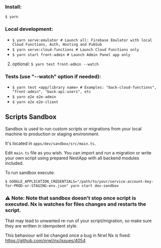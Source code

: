 ### Install:
`$ yarn`

### Local development:
- `$ yarn serve:emulator # Launch all: Firebase Emulator with local Cloud Functions, Auth, Hosting and PubSub`
- `$ yarn serve:cloud-functions # Launch Cloud Functions only`
- `$ yarn start front-admin # Launch Admin Panel app only`
2. optional: `$ yarn test front-admin --watch`

### Tests (use "--watch" option if needed):
- `$ yarn test <app/library name> # Examples: "back-cloud-functions", "front-admin", "back-api-users", etc`
- `$ yarn e2e e2e-admin`
- `$ yarn e2e e2e-client`

## Scripts Sandbox

Sandbox is used to run custom scripts or migrations from your local machine to production or staging environment.

It's located in `apps/dev/sandbox/src/main.ts`.

Edit `main.ts` file as you wish. You can import and run a migration or write your own script using prepared NestApp with all backend modules included.

To run sandbox execute:
```
$ GOOGLE_APPLICATION_CREDENTIALS="/path/to/your/service-account-key-for-PROD-or-STAGING-env.json" yarn start dev-sandbox
```

### ⚠️ Note: Note that sandbox doesn't stop once script is executed. Nx is watches for files changes and restarts the script.
That may lead to unwanted re-run of your script/migration, so make sure they are written in idempotent style.

This behaviour will be changed once a bug in Nrwl Nx is fixed: https://github.com/nrwl/nx/issues/4054
